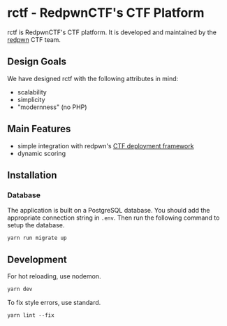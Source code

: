 # rctf - RedpwnCTF's CTF Platform

rctf is RedpwnCTF's CTF platform. It is developed and maintained by the [redpwn](https://redpwn.net) CTF team.

## Design Goals

We have designed rctf with the following attributes in mind:

* scalability
* simplicity
* "modernness" (no PHP)

## Main Features

* simple integration with redpwn's [CTF deployment framework](https://github.com/redpwn/rdeploy)
* dynamic scoring

## Installation

### Database

The application is built on a PostgreSQL database. You should add the appropriate connection string in `.env`. Then run the following command to setup the database. 

```
yarn run migrate up
```

## Development

For hot reloading, use nodemon.

```javascript
yarn dev
```

To fix style errors, use standard. 

```
yarn lint --fix
```
